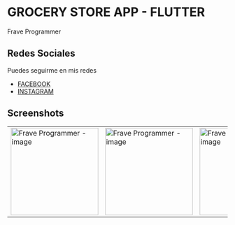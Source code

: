 # GROCERY STORE APP - FLUTTER

Frave Programmer

## Redes Sociales

Puedes seguirme en mis redes

- [FACEBOOK](https://www.facebook.com/fraveDeveloper)
- [INSTAGRAM](https://www.instagram.com/frave_developer)

## Screenshots

<table>
    <tr>
        <td><img src="https://user-images.githubusercontent.com/76232843/111890086-5a7a1180-89b4-11eb-83ad-0b96a12b9fbd.jpg" alt="Frave Programmer - image" width="200"></td>
        <td><img src="https://user-images.githubusercontent.com/76232843/111890094-78e00d00-89b4-11eb-8e07-38f8969dce2c.jpg" alt="Frave Programmer - image" width="200"></td>
        <td><img src="https://user-images.githubusercontent.com/76232843/111890116-99a86280-89b4-11eb-8a5b-b03c5e75d3ae.jpg" alt="Frave Programmer - image" width="200"></td>
    </tr>
</table>
